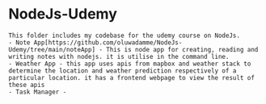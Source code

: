 # NodeJs-Udemy

    This folder includes my codebase for the udemy course on NodeJs.
    - Note App[https://github.com/oluwadamme/NodeJs-Udemy/tree/main/noteApp] - This is node app for creating, reading and writing notes with nodejs. it is utilise in the command line.
    - Weather App - this app uses apis from mapbox and weather stack to determine the location and weather prediction respectively of a particular location. it has a frontend webpage to view the result of these apis
    - Task Manager - 
